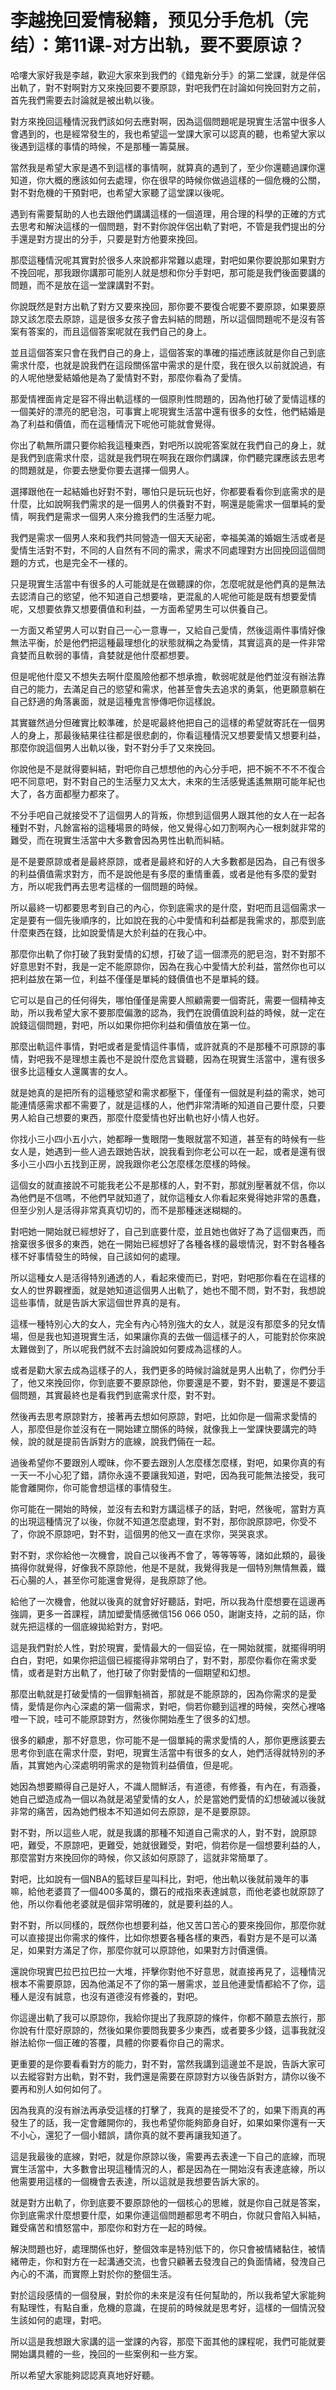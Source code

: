# 李越挽回爱情秘籍，预见分手危机（完结）：第11课-对方出轨，要不要原谅？

哈嘍大家好我是李越，歡迎大家來到我們的《錯鬼新分手》的第二堂課，就是伴侶出軌了，對不對啊對方又來挽回要不要原諒，對吧我們在討論如何挽回對方之前，首先我們需要去討論就是被出軌以後。

對方來挽回這種情況我們該如何去應對啊，因為這個問題呢是現實生活當中很多人會遇到的，也是經常發生的，我也希望這一堂課大家可以認真的聽，也希望大家以後遇到這樣的事情的時候，不是那種一籌莫展。

當然我是希望大家是遇不到這樣的事情啊，就算真的遇到了，至少你還聽過課你還知道，你大概的應該如何去處理，你在很早的時候你做過這樣的一個危機的公關，對不對危機的干預對吧，也希望大家聽了這堂課以後呢。

遇到有需要幫助的人也去跟他們講講這樣的一個道理，用合理的科學的正確的方式去思考和解決這樣的一個問題，對不對你說伴侶出軌了對吧，不管是我們提出的分手還是對方提出的分手，只要是對方他要來挽回。

那麼這種情況呢其實對於很多人來說都非常難以處理，對吧如果你要說那如果對方不挽回呢，那我跟你講那可能別人就是想和你分手對吧，那可能是我們後面要講的問題，而不是放在這一堂課講對不對。

你說既然是對方出軌了對方又要來挽回，那你要不要復合呢要不要原諒，如果要原諒又該怎麼去原諒，這是很多女孩子會去糾結的問題，所以這個問題呢不是沒有答案有答案的，而且這個答案呢就在我們自己的身上。

並且這個答案只會在我們自己的身上，這個答案的準確的描述應該就是你自己到底需求什麼，也就是說我們在這段關係當中需求的是什麼，我在很久以前就說過，有的人呢他戀愛結婚他是為了愛情對不對，那麼你看為了愛情。

那愛情裡面肯定是容不得出軌這樣的一個原則性問題的，因為他打破了愛情這樣的一個美好的漂亮的肥皂泡，可事實上呢現實生活當中還有很多的女性，他們結婚是為了利益和價值，而在這種情況下呢他可能就會覺得。

你出了軌無所謂只要你給我這種東西，對吧所以說呢答案就在我們自己的身上，就是我們到底需求什麼，這就是我們現在啊我在跟你們講課，你們聽完課應該去思考的問題就是，你要去戀愛你要去選擇一個男人。

選擇跟他在一起結婚也好對不對，哪怕只是玩玩也好，你都要看看你到底需求的是什麼，比如說啊我們需求的是一個男人的供養對不對，啊還是能需求一個單純的愛情，啊我們是需求一個男人來分擔我們的生活壓力呢。

我們是需求一個男人來和我們共同營造一個天天祕密，幸福美滿的婚姻生活或者是愛情生活對不對，不同的人自然有不同的需求，需求不同處理對方出回挽回這個問題的方式，也是完全不一樣的。

只是現實生活當中有很多的人可能就是在做聽課的你，怎麼呢就是他們真的是無法去認清自己的慾望，他不知道自己想要啥，更混亂的人呢他可能是既有想要愛情呢，又想要依靠又想要價值和利益，一方面希望男生可以供養自己。

一方面又希望男人可以對自己一心一意專一，又給自己愛情，然後這兩件事情好像無法平衡，於是他們把這種最理想化的狀態就稱之為愛情，其實這真的是一件非常貪婪而且軟弱的事情，貪婪就是他什麼都想要。

但是呢他什麼又不想失去啊什麼風險他都不想承擔，軟弱呢就是他們並沒有辦法靠自己的能力，去滿足自己的慾望和需求，他甚至會失去追求的勇氣，他更願意躺在自己舒適的角落裏面，就是這種鬼言慘傳吧你這樣說。

其實雖然過分但確實比較準確，於是呢最終他把自己的這樣的希望就寄託在一個男人的身上，那最後結果往往都是很悲劇的，你看這種情況又想要愛情又想要利益，那麼你說這個男人出軌以後，對不對分手了又來挽回。

你說他是不是就得要糾結，對吧你自己想想他的內心分手吧，把不婉不不不不復合吧不同意吧，對不對自己的生活壓力又太大，未來的生活感覺遙遙無期可能年紀也大了，各方面都壓力都來了。

不分手吧自己就接受不了這個男人的背叛，你想到這個男人跟其他的女人在一起各種對不對，凡餘富裕的這種場景的時候，他又覺得心如刀割啊內心一根刺就非常的難受，而在現實生活當中大多數會因為男性出軌而糾結。

是不是要原諒或者是最終原諒，或者是最終和好的人大多數都是因為，自己有很多的利益價值需求對方，而不是說他是有多麼的重情重義，或者是他有多麼的愛對方，所以呢我們再去思考這樣的一個問題的時候。

所以最終一切都要思考到自己的內心，你到底需求的是什麼，對吧而且這個需求一定是要有一個先後順序的，比如說在我的心中愛情和利益都是我需求的，那麼到底什麼東西在錢，比如說愛情是大於利益的在我心中。

那麼你出軌了你打破了我對愛情的幻想，打破了這一個漂亮的肥皂泡，對不對那不好意思對不對，我是一定不能原諒你，因為在我心中愛情大於利益，當然你也可以把利益放在第一位，利益不僅僅是單純的錢價值也不是單純的錢。

它可以是自己的任何得失，哪怕僅僅是需要人照顧需要一個寄託，需要一個精神支助，所以我希望大家不要那麼偏激的認為，我們在說價值說利益的時候，就一定在說錢這個問題，對吧，所以如果你把你利益和價值放在第一位。

那麼出軌這件事情，對吧或者是愛情這件事情，或許就真的不是那種不可原諒的事情，對吧我不是理想主義也不是說什麼危言聳聽，因為在現實生活當中，還有很多很多比這種女人還厲害的女人。

就是她真的是把所有的這種慾望和需求都壓下，僅僅有一個就是利益的需求，她可能連情感需求都不需要了，就是這樣的人，他們非常清晰的知道自己要什麼，只要男人給自己想要的東西，那麼什麼愛情也好出軌也好小情人也好。

你找小三小四小五小六，她都睜一隻眼閉一隻眼就當不知道，甚至有的時候有一些女人是，她遇到一些人過去跟她告狀，說我看到你老公可以在一起，或者是還有很多小三小四小五找到正房，說我跟你老公怎麼樣怎麼樣的時候。

這個女的就直接說不可能我老公不是那樣的人，對不對，那就別壓著就不信，你以為他們是不信嗎，不他們早就知道了，就你這種女人你看起來覺得她非常的愚蠢，但至少別人是活得非常真真切切的，而不是那種迷迷糊糊的。

對吧她一開始就已經想好了，自己到底要什麼，並且她也做好了為了這個東西，而捨棄很多很多的東西，她在一開始已經想好了各種各樣的最壞情況，對不對各種各樣不好事情發生的時候，自己該如何的處理。

所以這種女人是活得特別通透的人，看起來傻而已，對吧，對吧那你看在在這樣的女人的世界觀裡面，就是她知道這個男人出軌了，她也不聞不問，對不對，我想說這些事情，就是告訴大家這個世界真的是有。

這樣一種特別心大的女人，完全有內心特別強大的女人，就是沒有那麼多的兒女情場，但是我也知道現實生活，如果讓你真的去做一個這樣子的人，可能對於你來說太難做到了，所以呢我們就不去討論說如何要成為這樣的人。

或者是勸大家去成為這樣子的人，我們更多的時候討論就是男人出軌了，你們分手了，他又來挽回你，你到底要不要原諒他，你要還是不要，對不對，要還是不要這個問題，其實最終也是看我們到底需求什麼，對不對。

然後再去思考原諒對方，接著再去想如何原諒，對吧，比如你是一個需求愛情的人，那麼但是你並沒有在一開始建立關係的時候，就像我上一堂課快要講完的時候，說的就是提前告訴對方的底線，說我們倆在一起。

過後希望你不要跟別人曖昧，你不要去跟別人怎麼樣怎麼樣，對吧，如果你真的有一天一不小心犯了錯，請你永遠不要讓我知道，對吧，因為我可能無法接受，我可能會離開你，你可能會想這樣的事情發生。

你可能在一開始的時候，並沒有去和對方講這樣子的話，對吧，然後呢，當對方真的出現這種情況了以後，你就不知道怎麼處理，對不對，那你說原諒吧，你受不了，你說不原諒吧，對不對，這個男的他又一直在求你，哭哭哀求。

對不對，求你給他一次機會，說自己以後再不會了，等等等等，諸如此類的，最後搞得你就覺得，好像我不原諒他，他是不是就，我覺得我是一個特別無情無義，鐵石心腸的人，甚至你可能還會覺得，是我原諒了他。

給他了一次機會，他就以後真的就會好好聽話，對吧，所以我為什麼想要在這邊再強調，更多一首課程，請加塑愛情感微信156 066 050，謝謝支持，之前的話，你就先把這樣的一個底線拋給對方，對吧。

這是我們對於人性，對於現實，愛情最大的一個妥協，在一開始就擺，就擺得明明白白，對吧，如果你把這個已經擺得非常明白了，對不對，那麼你看你在需求愛情，或者是對方出軌了，他打破了你對愛情的一個期望和幻想。

那麼出軌就是打破愛情的一個罪魁禍首，那就是不能原諒的，因為你需求的是愛情，愛情是你內心深處的第一個需求，對吧，倘若你聽到這裡的時候，突然心裡咯噔一下說，哇可不能原諒對方，然後你開始產生了很多的幻想。

很多的顧慮，那不好意思，你可能不是一個單純的需求愛情的人，那你更應該要去思考你到底在需求什麼，對吧，現實生活當中有很多的女人，她們活得就特別的矛盾，其實她內心深處明明需求的是物質利益價值，但是呢。

她因為想要顯得自己是好人，不識人間鮮活，有道德，有修養，有內在，有涵養，她自己塑造成為一個以為就是渴望愛情的女人，於是當她們愛情的幻想破滅以後就非常的痛苦，因為她們根本不知道如何去原諒，是不是要原諒。

對不對，所以這些人呢，就是我講的那種不知道自己需求的人，對不對，說原諒吧，難受，不原諒吧，更難受，她就很難受，對吧，倘若你是一個想要利益的人，那麼當對方來挽回你的時候，你又該如何原諒了，這就非常簡單了。

對吧，比如說有一個NBA的籃球巨星叫科比，對吧，他出軌以後就前幾年的事嘛，給他老婆買了一個400多萬的，鑽石的戒指來表達誠意，而他老婆也就原諒了他，所以你看他老婆就是個非常明確的，就是要利益的人。

對不對，所以同樣的，既然你也想要利益，他又苦口苦心的要來挽回你，那麼你就可以直接提出你需求的條件，比如你想要各種各樣的東西，看對方是不是可以滿足，如果對方滿足了你，那麼你就可以原諒他，如果對方討價還價。

還說你現實巴拉巴拉巴拉一大堆，抨擊你對他不好意思，就直接再見了，這種情況根本不需要原諒，因為他滿足不了你的第一層需求，並且他連愛情都給不了你，這種人是沒有誠意，也沒有道德沒有修養的，對吧。

你這邊出軌了我可以原諒你，我給你提出了我原諒的條件，你都不願意去旅行，那你說有什麼好原諒的，然後如果你要問我要多少東西，或者要多少錢，這事我就沒辦法給你一個正確的答覆，具體的你要看你自己的需求。

更重要的是你要看看對方的能力，對不對，當然我講到這邊並不是說，告訴大家可以去縱容對方出軌，對不對，我們還是需要在原諒對方以後告訴對方，請你以後不要再和別人如何如何了。

因為我真的沒有辦法再承受這樣的打擊了，我真的是接受不了的，如果下雨真的再發生了的話，我一定會離開你的，我也希望你能夠節身自好，如果如果你還有一天不小心，還犯了一個小錯誤，請你真的就不要再讓我知道了。

這是我最後的底線，對吧，就是你原諒以後，需要再去表達一下自己的底線，而現實生活當中，大多數會出現這種情況的人，都是因為在一開始沒有表達底線，所以他需要用這樣的一個機會去表達，所以這就是我想要告訴大家的。

就是對方出軌了，你到底要不要原諒他的一個核心的思維，就是你自己就是答案，你到底需求什麼想要什麼，如果你連這個問題都思考不明白，你就只會陷入糾結，難受痛苦和憤怒當中，那麼你和對方在一起的時候。

解決問題也好，處理關係也好，整個效率是特別低下的，你只會被情緒黏住，被情緒帶走，你和對方在一起溝通交流，也會只顧著去發洩自己的負面情緒，發洩自己內心的不滿，而實際上對於你的整個生活。

對於這段感情的一個發展，對於你的未來是沒有任何幫助的，所以我希望大家能夠有點理性，有點自重，危機的意識，在提前的時候就是思考好，這樣的一個情況發生該如何的處理，對吧。

所以這是我想跟大家講的這一堂課的內容，那麼下面其他的課程呢，我們可能就要開始講具體的一些，挽回的一些案例和一些方案。

所以希望大家能夠認認真真地好好聽。